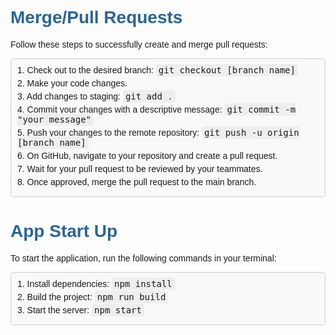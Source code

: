 <body style="font-family: Arial, sans-serif">
    <div style="margin-bottom: 20px;">
        <h1 style="color: #2a6496;">Merge/Pull Requests</h1>
        <p>Follow these steps to successfully create and merge pull requests:</p>
        <div style="border: 1px solid #ccc; padding: 10px; border-radius: 5px; background-color: #f9f9f9;">
            <div style="margin-bottom: 5px;">1. Check out to the desired branch: <span style="font-family: monospace; background-color: #eee; padding: 2px 4px; border-radius: 3px;">git checkout [branch name]</span></div>
            <div style="margin-bottom: 5px;">2. Make your code changes.</div>
            <div style="margin-bottom: 5px;">3. Add changes to staging: <span style="font-family: monospace; background-color: #eee; padding: 2px 4px; border-radius: 3px;">git add .</span></div>
            <div style="margin-bottom: 5px;">4. Commit your changes with a descriptive message: <span style="font-family: monospace; background-color: #eee; padding: 2px 4px; border-radius: 3px;">git commit -m "your message"</span></div>
            <div style="margin-bottom: 5px;">5. Push your changes to the remote repository: <span style="font-family: monospace; background-color: #eee; padding: 2px 4px; border-radius: 3px;">git push -u origin [branch name]</span></div>
            <div style="margin-bottom: 5px;">6. On GitHub, navigate to your repository and create a pull request.</div>
            <div style="margin-bottom: 5px;">7. Wait for your pull request to be reviewed by your teammates.</div>
            <div style="margin-bottom: 5px;">8. Once approved, merge the pull request to the main branch.</div>
        </div>
    </div>
    <div style="margin-bottom: 20px;">
        <h1 style="color: #2a6496;">App Start Up</h1>
        <p>To start the application, run the following commands in your terminal:</p>
        <div style="border: 1px solid #ccc; padding: 10px; border-radius: 5px; background-color: #f9f9f9;">
            <div style="margin-bottom: 5px;">1. Install dependencies: <span style="font-family: monospace; background-color: #eee; padding: 2px 4px; border-radius: 3px;">npm install</span></div>
            <div style="margin-bottom: 5px;">2. Build the project: <span style="font-family: monospace; background-color: #eee; padding: 2px 4px; border-radius: 3px;">npm run build</span></div>
            <div style="margin-bottom: 5px;">3. Start the server: <span style="font-family: monospace; background-color: #eee; padding: 2px 4px; border-radius: 3px;">npm start</span></div>
        </div>
    </div>
</body>
